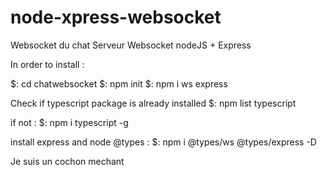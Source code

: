 # node-xpress-websocket
Websocket du chat 
Serveur Websocket nodeJS + Express

In order to install :

$: cd chatwebsocket
$: npm init
$: npm i ws express

Check if typescript package is already installed
$: npm list typescript

if not :
$: npm i typescript -g

install express and node @types :
$: npm i @types/ws @types/express -D

Je suis un cochon mechant

